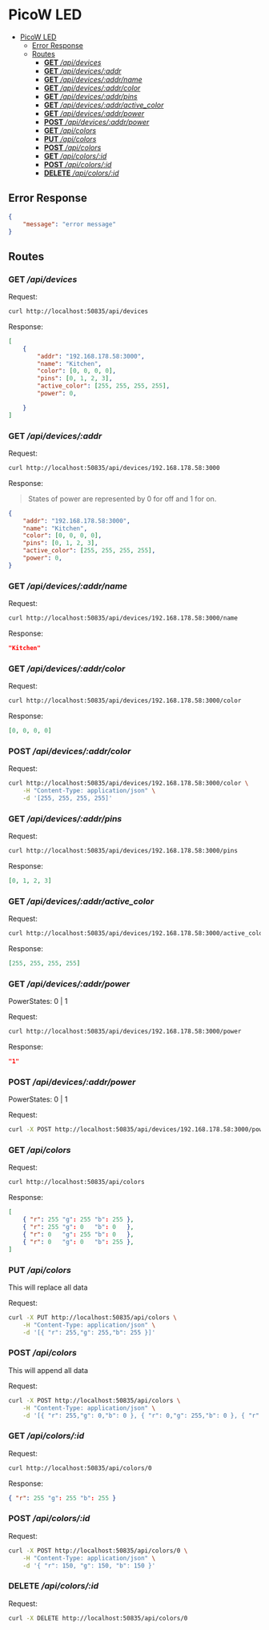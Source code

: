 # PicoW LED

<!--toc:start-->
- [PicoW LED](#picow-led)
  - [Error Response](#error-response)
  - [Routes](#routes)
    - [**GET** _/api/devices_](#get-apidevices)
    - [**GET** _/api/devices/:addr_](#get-apidevicesaddr)
    - [**GET** _/api/devices/:addr/name_](#get-apidevicesaddrname)
    - [**GET** _/api/devices/:addr/color_](#get-apidevicesaddrcolor)
    - [**GET** _/api/devices/:addr/pins_](#get-apidevicesaddrpins)
    - [**GET** _/api/devices/:addr/active_color_](#get-apidevicesaddractivecolor)
    - [**GET** _/api/devices/:addr/power_](#get-apidevicesaddrpower)
    - [**POST** _/api/devices/:addr/power_](#post-apidevicesaddrpower)
    - [**GET** _/api/colors_](#get-apicolors)
    - [**PUT** _/api/colors_](#put-apicolors)
    - [**POST** _/api/colors_](#post-apicolors)
    - [**GET** _/api/colors/:id_](#get-apicolorsid)
    - [**POST** _/api/colors/:id_](#post-apicolorsid)
    - [**DELETE** _/api/colors/:id_](#delete-apicolorsid)
<!--toc:end-->

## Error Response

```json
{
    "message": "error message"
}
```

## Routes

### **GET** _/api/devices_

Request:

```bash
curl http://localhost:50835/api/devices
```

Response:

```json
[
    {
        "addr": "192.168.178.58:3000",
        "name": "Kitchen",
        "color": [0, 0, 0, 0],
        "pins": [0, 1, 2, 3],
        "active_color": [255, 255, 255, 255],
        "power": 0,

    }
]
```

### **GET** _/api/devices/:addr_

Request:

```bash
curl http://localhost:50835/api/devices/192.168.178.58:3000
```

Response:

> States of power are represented by 0 for off and 1 for on.

```json
{
    "addr": "192.168.178.58:3000",
    "name": "Kitchen",
    "color": [0, 0, 0, 0],
    "pins": [0, 1, 2, 3],
    "active_color": [255, 255, 255, 255],
    "power": 0,
}
```

### **GET** _/api/devices/:addr/name_

Request:

```bash
curl http://localhost:50835/api/devices/192.168.178.58:3000/name
```

Response:

```json
"Kitchen"
```


### **GET** _/api/devices/:addr/color_

Request:

```bash
curl http://localhost:50835/api/devices/192.168.178.58:3000/color
```

Response:

```json
[0, 0, 0, 0]
```

### **POST** _/api/devices/:addr/color_

Request:

```bash
curl http://localhost:50835/api/devices/192.168.178.58:3000/color \
    -H "Content-Type: application/json" \
    -d '[255, 255, 255, 255]'
```

### **GET** _/api/devices/:addr/pins_

Request:

```bash
curl http://localhost:50835/api/devices/192.168.178.58:3000/pins
```

Response:

```json
[0, 1, 2, 3]
```



### **GET** _/api/devices/:addr/active_color_

Request:

```bash
curl http://localhost:50835/api/devices/192.168.178.58:3000/active_color
```

Response:

```json
[255, 255, 255, 255]
```

### **GET** _/api/devices/:addr/power_

PowerStates: 0 | 1

Request:

```bash
curl http://localhost:50835/api/devices/192.168.178.58:3000/power
```

Response:

```json
"1"
```

### **POST** _/api/devices/:addr/power_

PowerStates: 0 | 1

Request:

```bash
curl -X POST http://localhost:50835/api/devices/192.168.178.58:3000/power?state=0
```

### **GET** _/api/colors_

Request:

```bash
curl http://localhost:50835/api/colors
```

Response:

```json
[
    { "r": 255 "g": 255 "b": 255 },
    { "r": 255 "g": 0   "b": 0   },
    { "r": 0   "g": 255 "b": 0   },
    { "r": 0   "g": 0   "b": 255 },
]
```

### **PUT** _/api/colors_

This will replace all data

Request:

```bash
curl -X PUT http://localhost:50835/api/colors \
    -H "Content-Type: application/json" \
    -d '[{ "r": 255,"g": 255,"b": 255 }]'
```

### **POST** _/api/colors_

This will append all data

Request:

```bash
curl -X POST http://localhost:50835/api/colors \
    -H "Content-Type: application/json" \
    -d '[{ "r": 255,"g": 0,"b": 0 }, { "r": 0,"g": 255,"b": 0 }, { "r": 0,"g": 0,"b": 255 }]'
```

### **GET** _/api/colors/:id_

Request:

```bash
curl http://localhost:50835/api/colors/0
```

Response:

```json
{ "r": 255 "g": 255 "b": 255 }
```

### **POST** _/api/colors/:id_

Request:

```bash
curl -X POST http://localhost:50835/api/colors/0 \
    -H "Content-Type: application/json" \
    -d '{ "r": 150, "g": 150, "b": 150 }'
```

### **DELETE** _/api/colors/:id_

Request:

```bash
curl -X DELETE http://localhost:50835/api/colors/0
```
